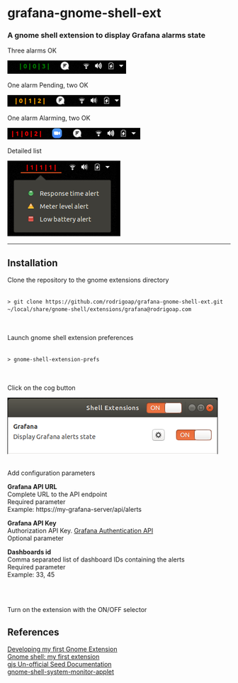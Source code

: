 # grafana-gnome-shell-ext

### A gnome shell extension to display Grafana alarms state

<p>Three alarms OK</p>
<img src="images/grafanaAlertOK.png"/>

<p>One alarm Pending, two OK</p>
<img src="images/grafanaAlertPending.png"/>

<p>One alarm Alarming, two OK</p>
<img src="images/grafanaAlertAlarming.png"/>

<p>Detailed list</p>
<img src="images/grafanaAlertItems.png"/>

---

## Installation

Clone the repository to the gnome extensions directory

<code>
> git clone https://github.com/rodrigoap/grafana-gnome-shell-ext.git ~/local/share/gnome-shell/extensions/grafana@rodrigoap.com
</code>
<br><br>
<p>Launch gnome shell extension preferences</p>
<code>
> gnome-shell-extension-prefs
</code>
<br><br>
<p>Click on the cog button</p>
<img src="images/shellExt.png"/>
<br><br>
<p>Add configuration parameters</p>

**Grafana API URL**  
Complete URL to the API endpoint  
Required parameter  
Example: https://my-grafana-server/api/alerts

**Grafana API Key**  
Authorization API Key. [Grafana Authentication API](https://grafana.com/docs/grafana/latest/http_api/auth/)  
Optional parameter  

**Dashboards id**  
Comma separated list of dashboard IDs containing the alerts  
Required parameter  
Example: 33, 45

<br><br>
<p>Turn on the extension with the ON/OFF selector</p>

## References
[Developing my first Gnome Extension](https://medium.com/@baymac/using-sqlite-in-gnome-extension-c499661d9bd5)   
[Gnome shell: my first extension](http://smasue.github.io/gnome-shell-tw)   
[gjs Un-official Seed Documentation](https://www.roojs.org/seed/gir-1.2-gtk-3.0/gjs/index.html)   
[gnome-shell-system-monitor-applet](https://github.com/paradoxxxzero/gnome-shell-system-monitor-applet)   
